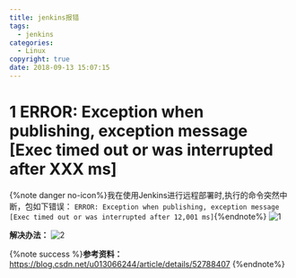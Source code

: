```yaml
---
title: jenkins报错
tags:
  - jenkins
categories:
  - Linux
copyright: true
date: 2018-09-13 15:07:15
---
```


# 1 ERROR: Exception when publishing, exception message [Exec timed out or was interrupted after XXX ms]
<!--more-->
{%note danger no-icon%}我在使用Jenkins进行远程部署时,执行的命令突然中断，包如下错误：
`ERROR: Exception when publishing, exception message [Exec timed out or was interrupted after 12,001 ms]`{%endnote%}
![1](1.png)

**解决办法：**
![2](2.png)

{%note success %}**参考资料：**
https://blog.csdn.net/u013066244/article/details/52788407 {%endnote%}